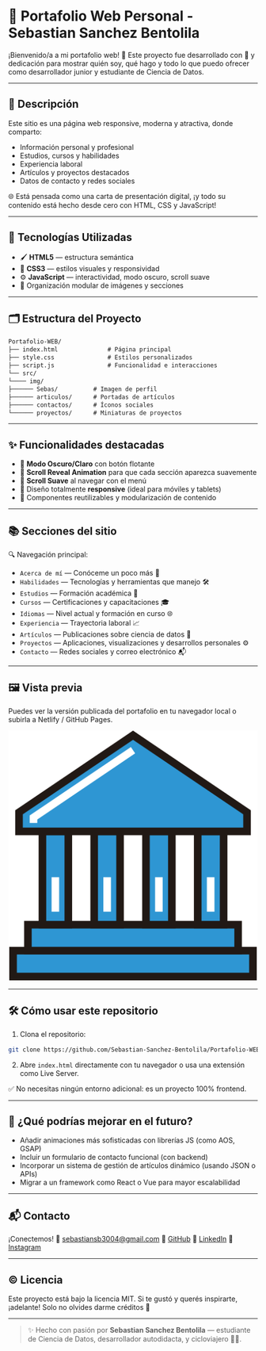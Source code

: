 # 💼 Portafolio Web Personal - Sebastian Sanchez Bentolila

¡Bienvenido/a a mi portafolio web! 🚀 Este proyecto fue desarrollado con 💖 y dedicación para mostrar quién soy, qué hago y todo lo que puedo ofrecer como desarrollador junior y estudiante de Ciencia de Datos.

---

## 📌 Descripción

Este sitio es una página web responsive, moderna y atractiva, donde comparto:

- Información personal y profesional
- Estudios, cursos y habilidades
- Experiencia laboral
- Artículos y proyectos destacados
- Datos de contacto y redes sociales

🌐 Está pensada como una carta de presentación digital, ¡y todo su contenido está hecho desde cero con HTML, CSS y JavaScript!

---

## 🧠 Tecnologías Utilizadas

- 🖌️ **HTML5** — estructura semántica
- 🎨 **CSS3** — estilos visuales y responsividad
- ⚙️ **JavaScript** — interactividad, modo oscuro, scroll suave
- 📁 Organización modular de imágenes y secciones

---

## 🗂️ Estructura del Proyecto

```
Portafolio-WEB/
├── index.html              # Página principal
├── style.css               # Estilos personalizados
├── script.js               # Funcionalidad e interacciones
└── src/
└──── img/
├────── Sebas/          # Imagen de perfil
├────── articulos/      # Portadas de artículos
├────── contactos/      # Íconos sociales
└────── proyectos/      # Miniaturas de proyectos
```

---

## ✨ Funcionalidades destacadas

- 🌙 **Modo Oscuro/Claro** con botón flotante
- 🎯 **Scroll Reveal Animation** para que cada sección aparezca suavemente
- 🔗 **Scroll Suave** al navegar con el menú
- 📱 Diseño totalmente **responsive** (ideal para móviles y tablets)
- 🧩 Componentes reutilizables y modularización de contenido

---

## 📚 Secciones del sitio

🔍 Navegación principal:
- `Acerca de mí` — Conóceme un poco más 👋  
- `Habilidades` — Tecnologías y herramientas que manejo 🛠️  
- `Estudios` — Formación académica 📘  
- `Cursos` — Certificaciones y capacitaciones 🎓  
- `Idiomas` — Nivel actual y formación en curso 🌐  
- `Experiencia` — Trayectoria laboral 📈  
- `Artículos` — Publicaciones sobre ciencia de datos 🚴  
- `Proyectos` — Aplicaciones, visualizaciones y desarrollos personales ⚙️  
- `Contacto` — Redes sociales y correo electrónico 📬  

---

## 🖼️ Vista previa

Puedes ver la versión publicada del portafolio en tu navegador local o subirla a Netlify / GitHub Pages.

![screenshot](src/img/proyectos/universidad.png)

---

## 🛠️ Cómo usar este repositorio

1. Clona el repositorio:
```bash
git clone https://github.com/Sebastian-Sanchez-Bentolila/Portafolio-WEB.git
```

2. Abre `index.html` directamente con tu navegador o usa una extensión como Live Server.

✅ No necesitas ningún entorno adicional: es un proyecto 100% frontend.

---

## 📌 ¿Qué podrías mejorar en el futuro?

* Añadir animaciones más sofisticadas con librerías JS (como AOS, GSAP)
* Incluir un formulario de contacto funcional (con backend)
* Incorporar un sistema de gestión de artículos dinámico (usando JSON o APIs)
* Migrar a un framework como React o Vue para mayor escalabilidad

---

## 📬 Contacto

¡Conectemos!
📧 [sebastiansb3004@gmail.com](mailto:sebastiansb3004@gmail.com)
🔗 [GitHub](https://github.com/Sebastian-Sanchez-Bentolila)
🔗 [LinkedIn](https://www.linkedin.com/in/sebastian-sanchez-bentolila)
📸 [Instagram](https://www.instagram.com/sebas_sanchez_bentolila)

---

## © Licencia

Este proyecto está bajo la licencia MIT. Si te gustó y querés inspirarte, ¡adelante! Solo no olvides darme créditos 🙌

---

> ✨ Hecho con pasión por **Sebastian Sanchez Bentolila** — estudiante de Ciencia de Datos, desarrollador autodidacta, y cicloviajero 🚴‍♂️.

```
